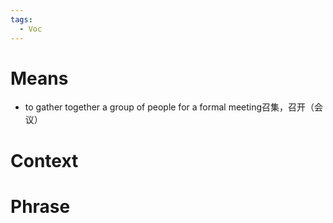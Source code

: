 ```yaml
---
tags:
  - Voc
---
```

# Means
- to gather together a group of people for a formal meeting召集，召开（会议）
# Context

# Phrase
